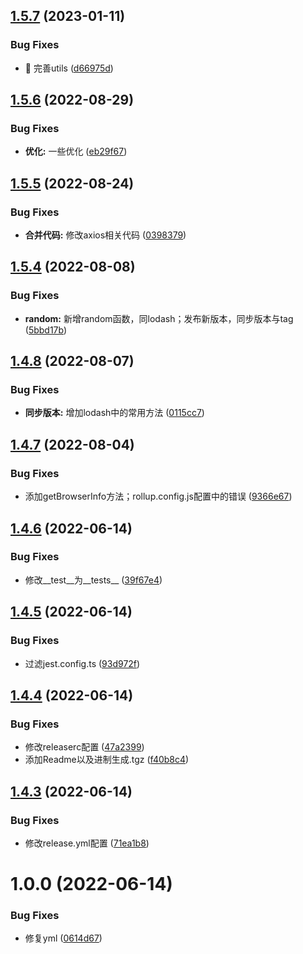 ## [1.5.7](https://github.com/joanor/Ivy/compare/v1.5.6...v1.5.7) (2023-01-11)


### Bug Fixes

* 🐛 完善utils ([d66975d](https://github.com/joanor/Ivy/commit/d66975d73fae10a95b2bf96f625a66550e1986b4))

## [1.5.6](https://github.com/joanor/Ivy/compare/v1.5.5...v1.5.6) (2022-08-29)


### Bug Fixes

* **优化:** 一些优化 ([eb29f67](https://github.com/joanor/Ivy/commit/eb29f6739bb2505b35b9c9392a686e55e0914fc8))

## [1.5.5](https://github.com/joanor/Ivy/compare/v1.5.4...v1.5.5) (2022-08-24)


### Bug Fixes

* **合并代码:** 修改axios相关代码 ([0398379](https://github.com/joanor/Ivy/commit/03983791a7dfe8296894f4ea2c3c3f6c7e85e365))

## [1.5.4](https://github.com/joanor/Ivy/compare/v1.5.3...v1.5.4) (2022-08-08)


### Bug Fixes

* **random:** 新增random函数，同lodash；发布新版本，同步版本与tag ([5bbd17b](https://github.com/joanor/Ivy/commit/5bbd17b6ebdab202c03d3a4a2b8f6992f8d726af))

## [1.4.8](https://github.com/joanor/Ivy/compare/v1.4.7...v1.4.8) (2022-08-07)


### Bug Fixes

* **同步版本:** 增加lodash中的常用方法 ([0115cc7](https://github.com/joanor/Ivy/commit/0115cc74cc44db729f5af76cb84907c28ae2df9e))

## [1.4.7](https://github.com/joanor/Ivy/compare/v1.4.6...v1.4.7) (2022-08-04)


### Bug Fixes

* 添加getBrowserInfo方法；rollup.config.js配置中的错误 ([9366e67](https://github.com/joanor/Ivy/commit/9366e67e0c71727b05b512112650367f04376537))

## [1.4.6](https://github.com/joanor/Ivy/compare/v1.4.5...v1.4.6) (2022-06-14)


### Bug Fixes

* 修改__test__为__tests__ ([39f67e4](https://github.com/joanor/Ivy/commit/39f67e4d4cf20860e3e1153e44c3b5f79fadea18))

## [1.4.5](https://github.com/joanor/Ivy/compare/v1.4.4...v1.4.5) (2022-06-14)


### Bug Fixes

* 过滤jest.config.ts ([93d972f](https://github.com/joanor/Ivy/commit/93d972f0ec42df193b11ce00ab5f923a9bf0cb47))

## [1.4.4](https://github.com/joanor/Ivy/compare/v1.4.3...v1.4.4) (2022-06-14)


### Bug Fixes

* 修改releaserc配置 ([47a2399](https://github.com/joanor/Ivy/commit/47a239904b9423e207603f464d490d7d14127eff))
* 添加Readme以及进制生成.tgz ([f40b8c4](https://github.com/joanor/Ivy/commit/f40b8c4e857f332cdabbef520c5744bb4aa0c7ae))

## [1.4.3](https://github.com/joanor/Ivy/compare/v1.4.2...v1.4.3) (2022-06-14)


### Bug Fixes

* 修改release.yml配置 ([71ea1b8](https://github.com/joanor/Ivy/commit/71ea1b8c3a2b42c4901199e9e99787e3ffe620cf))

# 1.0.0 (2022-06-14)


### Bug Fixes

* 修复yml ([0614d67](https://github.com/joanor/Ivy/commit/0614d67a49f1b0434e641d2b0fd3b95abb243210))
